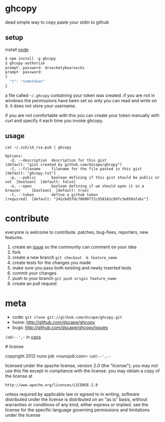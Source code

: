 # ghcopy

dead simple way to copy paste your stdin to github

## setup

install [node]

``` js
$ npm install -g ghcopy
$ ghcopy-authorize
prompt: password: drsocketybearsocks
prompt: password:
{
  "t": "sometoken"
}
```

a file called `~/.ghcopy` containing your token was created. if you are not in windows the permissions have been set so only you can read and write on it. it does not store your username.

if you are not comfortable with this you can create your token manually with curl and specify it each time you invoke ghcopy.

## usage

```
cat ~/.ssh/id_rsa.pub | ghcopy
```

```
Options:
  -d, --description  description for this gist                              [default: "gist created by github.com/dscape/ghcopy"]
  -f, --filename     filename for the file pasted in this gist              [default: "ghcopy.txt"]
  -p, --public       boolean defining if this gist should be public or not  [boolean]  [default: false]
  -o, --open         boolean defining if we should open it in a browser     [boolean]  [default: true]
  -t, --token        define a github token                                  [required]  [default: "242cbd5fdc70600772c558162c0d7c3e050afabc"]
```

# contribute

everyone is welcome to contribute. patches, bug-fixes, reporters, new features.

1. create an [issue][issues] so the community can comment on your idea
2. fork
3. create a new branch `git checkout -b feature_name`
4. create tests for the changes you made
5. make sure you pass both existing and newly inserted tests
6. commit your changes
7. push to your branch `git push origin feature_name`
8. create an pull request

# meta

* code: `git clone git://github.com/dscape/ghcopy.git`
* home: <http://github.com/dscape/ghcopy>
* bugs: <http://github.com/dscape/ghcopy/issues>

`(oO)--',-` in [caos]

<a name="license"/>
# license

copyright 2012 nuno job <nunojob.com> `(oO)--',--`

licensed under the apache license, version 2.0 (the "license");
you may not use this file except in compliance with the license.
you may obtain a copy of the license at

    http://www.apache.org/licenses/LICENSE-2.0

unless required by applicable law or agreed to in writing, software
distributed under the license is distributed on an "as is" basis,
without warranties or conditions of any kind, either express or implied.
see the license for the specific language governing permissions and
limitations under the license

[node]: http://nodejs.org
[issues]: http://github.com/dscape/ghcopy/issues
[caos]: http://caos.di.uminho.pt/